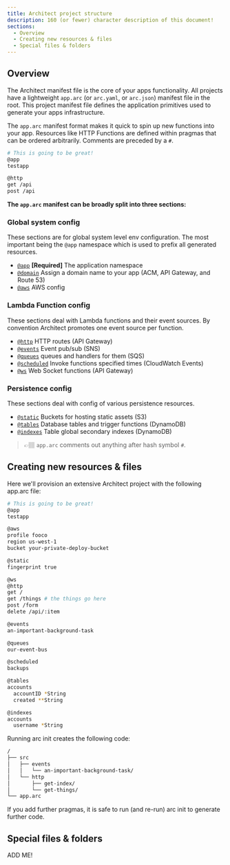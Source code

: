 ```yaml
---
title: Architect project structure
description: 160 (or fewer) character description of this document!
sections:
  - Overview
  - Creating new resources & files
  - Special files & folders
---
```


## Overview

The Architect manifest file is the core of your apps functionality. All projects have a lightweight `app.arc` (or `arc.yaml`, or `arc.json`) manifest file in the root. This project manifest file defines the application primitives used to generate your apps infrastructure.

The `app.arc` manifest format makes it quick to spin up new functions into your app. Resources like HTTP Functions are defined within pragmas that can be ordered arbitrarily. Comments are preceded by a `#`.

```bash
# This is going to be great!
@app
testapp

@http
get /api
post /api
```
**The `app.arc` manifest can be broadly split into three sections:**

### Global system config

These sections are for global system level env configuration. The most important being the `@app` namespace which is used to prefix all generated resources.

- [`@app`](/reference/app) **[Required]** The application namespace
- [`@domain`](/reference/domain) Assign a domain name to your app (ACM, API Gateway, and Route 53)
- [`@aws`](/reference/aws) AWS config

### Lambda Function config

These sections deal with Lambda functions and their event sources. By convention Architect promotes one event source per function. 

- [`@http`](/reference/http) HTTP routes (API Gateway)
- [`@events`](/reference/events) Event pub/sub (SNS)
- [`@queues`](/reference/queues)  queues and handlers for them (SQS)
- [`@scheduled`](/reference/scheduled) Invoke functions specified times (CloudWatch Events)
- [`@ws`](/reference/ws) Web Socket functions (API Gateway)

### Persistence config

These sections deal with config of various persistence resources.

- [`@static`](/reference/static) Buckets for hosting static assets (S3)
- [`@tables`](/reference/tables) Database tables and trigger functions (DynamoDB)
- [`@indexes`](/reference/indexes) Table global secondary indexes (DynamoDB)

> 👉🏽 `app.arc` comments out anything after hash symbol `#`. 

## Creating new resources & files

Here we'll provision an extensive Architect project with the following app.arc file:

```bash
# This is going to be great!
@app
testapp

@aws
profile fooco
region us-west-1
bucket your-private-deploy-bucket

@static
fingerprint true

@ws
@http
get /
get /things # the things go here
post /form
delete /api/:item

@events
an-important-background-task

@queues
our-event-bus

@scheduled
backups

@tables
accounts
  accountID *String
  created **String

@indexes
accounts
  username *String
```

Running arc init creates the following code:

```bash
/
├── src
│   ├── events
│   │   └── an-important-background-task/
│   └── http
│       ├── get-index/
│       └── get-things/
└── app.arc
```
If you add further pragmas, it is safe to run (and re-run) arc init to generate further code.

## Special files & folders

ADD ME!
<!-- `view` folder/ `shared` folder -->

